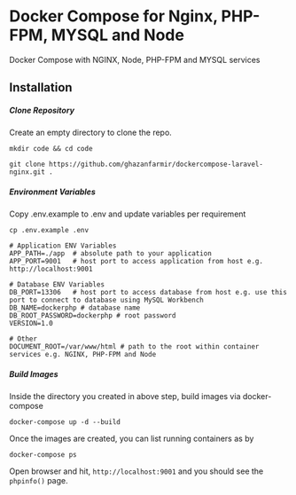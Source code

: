 # Docker Compose for Nginx, PHP-FPM, MYSQL and Node
Docker Compose with NGINX, Node, PHP-FPM and MYSQL services

## Installation

##### Clone Repository

Create an empty directory to clone the repo.

```
mkdir code && cd code
```

```
git clone https://github.com/ghazanfarmir/dockercompose-laravel-nginx.git .
```

##### Environment Variables

Copy .env.example to .env and update variables per requirement

```
cp .env.example .env
```

```
# Application ENV Variables
APP_PATH=./app  # absolute path to your application
APP_PORT=9001   # host port to access application from host e.g. http://localhost:9001 

# Database ENV Variables
DB_PORT=13306   # host port to access database from host e.g. use this port to connect to database using MySQL Workbench
DB_NAME=dockerphp # database name
DB_ROOT_PASSWORD=dockerphp # root password
VERSION=1.0

# Other
DOCUMENT_ROOT=/var/www/html # path to the root within container services e.g. NGINX, PHP-FPM and Node

```

##### Build Images

Inside the directory you created in above step, build images via docker-compose

```
docker-compose up -d --build
```

Once the images are created, you can list running containers as by

```
docker-compose ps
```

Open browser and hit, `http://localhost:9001` and you should see the `phpinfo()` page.



